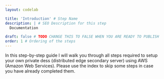 ```yaml
---
layout: codelab

title: 'Introduction' # Step Name
description: | # SEO Description for this step
  Documentation

draft: false # TODO CHANGE THIS TO FALSE WHEN YOU ARE READY TO PUBLISH THE PAGE
order: 1 # Ordering of the steps
---
```


In this step-by-step guide I will walk you through all steps required to setup your own private dess (distributed edge secondary server) using AWS (Amazon Web Services). Please use the index to skip some steps in case you have already completed them.